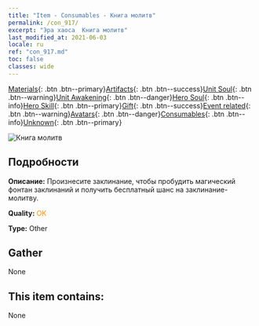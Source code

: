 ```yaml
---
title: "Item - Consumables - Книга молитв"
permalink: /con_917/
excerpt: "Эра хаоса  Книга молитв"
last_modified_at: 2021-06-03
locale: ru
ref: "con_917.md"
toc: false
classes: wide
---
```

 [Materials](/ItemsRU/){: .btn .btn--primary}[Artifacts](/ItemsRU/Artifacts/){: .btn .btn--success}[Unit Soul](/ItemsRU/UnitSoul/){: .btn .btn--warning}[Unit Awakening](/ItemsRU/UnitAwakening/){: .btn .btn--danger}[Hero Soul](/ItemsRU/HeroSoul/){: .btn .btn--info}[Hero Skill](/ItemsRU/HeroSkill/){: .btn .btn--primary}[Gift](/ItemsRU/Gift/){: .btn .btn--success}[Event related](/ItemsRU/Events/){: .btn .btn--warning}[Avatars](/ItemsRU/Avatars/){: .btn .btn--danger}[Consumables](/ItemsRU/Consumables/){: .btn .btn--info}[Unknown](/ItemsRU/Unknown/){: .btn .btn--primary}

 ![Книга молитв](/images/t/i_40005.png)

## Подробности
 **Описание:** Произнесите заклинание, чтобы пробудить магический фонтан заклинаний и получить бесплатный шанс на заклинание-молитву.

 **Quality:** <span style="color: #FF8C00">OK</span>

 **Type:** Other

## Gather

  None

## This item contains:

  None

